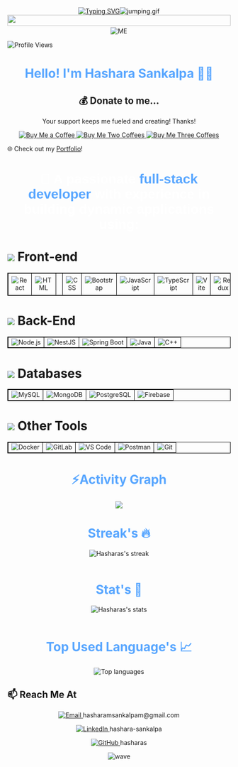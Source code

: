 <!-- hi msg-->

<div align="center">
  <a href="https://git.io/typing-svg"><img src="https://readme-typing-svg.demolab.com?font=Fira+Code&size=33&pause=1000&color=58a6ff&width=435&lines=Hi+%F0%9F%91%8B%2C+I'm+Hashara" alt="Typing SVG"></a><span><img src="https://c.tenor.com/SOVMSXmWB1kAAAAi/tony-star-jumping.gif" width="70" alt="jumping.gif"></span>
</div>
<img src="https://i.imgur.com/dBaSKWF.gif" height="25" width="100%"></img>

<div align="center">
  <img src="https://raw.githubusercontent.com/SP-XD/SP-XD/main/images/dev-working_rounded.gif" width="400" height="300" alt="ME" />
</div>

<!--view count -->

![Profile Views](https://komarev.com/ghpvc/?username=hasharas&color=blue&style=flat)

<h1 style="color: #58a6ff; text-align: center;">Hello! I'm Hashara Sankalpa 👨‍💻</h1>

<!-- portfolio -->

<h2 align="center">💰 Donate to me...</h2>
<p align="center">Your support keeps me fueled and creating! Thanks!</p>
<p align="center">
    <a href="https://buymeacoffee.com/hasharas?new=1" target="_blank">
        <img src="https://img.shields.io/badge/Buy%20Me%20a%20Coffee-FFDD00?style=for-the-badge&logo=buy-me-a-coffee&logoColor=black" alt="Buy Me a Coffee">
    </a>
    <a href="https://buymeacoffee.com/hasharas?new=1" target="_blank">
        <img src="https://img.shields.io/badge/Buy%20Me%20Two%20Coffees-FFDD00?style=for-the-badge&logo=buy-me-a-coffee&logoColor=black" alt="Buy Me Two Coffees">
    </a>
    <a href="https://buymeacoffee.com/hasharas?new=1" target="_blank">
        <img src="https://img.shields.io/badge/Buy%20Me%20Three%20Coffees-FFDD00?style=for-the-badge&logo=buy-me-a-coffee&logoColor=black" alt="Buy Me Three Coffees">
    </a>
</p>
</details>


🌐  Check out my [Portfolio](https://hasharaportfolio.netlify.app)!

<h3 style="text-align: center; font-family: Arial, sans-serif; font-size: 30px; color: #ffffff;">
🌟  A passionate <strong style="color: #58a6ff;">full-stack developer</strong> with experience in building dynamic applications using:
</h3>



<!--language-->

<h1><img src="https://user-images.githubusercontent.com/74038190/212284087-bbe7e430-757e-4901-90bf-4cd2ce3e1852.gif" width="30"> Front-end</h1>
<table style="border: 1px solid black; border-collapse: collapse; width: 100%;">
  <tr>
    <td style="border: 1px solid black; text-align: center;">
      <img src="https://cdn.jsdelivr.net/gh/devicons/devicon/icons/react/react-original.svg" alt="React" width="40" height="40"/>
    </td>
    <td style="border: 1px solid black; text-align: center;">
      <img src="https://cdn.jsdelivr.net/gh/devicons/devicon/icons/html5/html5-original.svg" alt="HTML" width="40" height="40"/>
    </td>
    <td style="border: 1px solid black; text-align: center;">
      <img src="https://raw.githubusercontent.com/devicons/devicon/master/icons/tailwindcss/tailwindcss-original.svg" alt="TailwindCSS" width="40" height="40"/>
    </td>
    <td style="border: 1px solid black; text-align: center;">
      <img src="https://cdn.jsdelivr.net/gh/devicons/devicon/icons/css3/css3-original.svg" alt="CSS" width="40" height="40"/>
    </td>
    <td style="border: 1px solid black; text-align: center;">
      <img src="https://cdn.jsdelivr.net/gh/devicons/devicon/icons/bootstrap/bootstrap-original.svg" alt="Bootstrap" width="40" height="40"/>
    </td>
    <td style="border: 1px solid black; text-align: center;">
      <img src="https://cdn.jsdelivr.net/gh/devicons/devicon/icons/javascript/javascript-original.svg" alt="JavaScript" width="40" height="40"/>
    </td>
    <td style="border: 1px solid black; text-align: center;">
      <img src="https://cdn.jsdelivr.net/gh/devicons/devicon/icons/typescript/typescript-original.svg" alt="TypeScript" width="40" height="40"/>
    </td>
    <td style="border: 1px solid black; text-align: center;">
      <img src="https://cdn.jsdelivr.net/gh/devicons/devicon/icons/vite/vite-original.svg" alt="Vite" width="40" height="40"/>
    </td>
    <td style="border: 1px solid black; text-align: center;">
      <img src="https://cdn.jsdelivr.net/gh/devicons/devicon/icons/redux/redux-original.svg" alt="Redux" width="40" height="40"/>
    </td>
  </tr>
</table>


<h1><img src="https://user-images.githubusercontent.com/74038190/212284087-bbe7e430-757e-4901-90bf-4cd2ce3e1852.gif" width="30"> Back-End</h1>
<table style="border: 1px solid black; border-collapse: collapse; width: 100%;">
  <tr>
    <td style="border: 1px solid black; text-align: center;">
      <img src="https://cdn.jsdelivr.net/gh/devicons/devicon/icons/nodejs/nodejs-original.svg" alt="Node.js" width="40" height="40"/>
    </td>
    <td style="border: 1px solid black; text-align: center;">
      <img src="https://nestjs.com/img/logo-small.svg" alt="NestJS" width="40" height="40"/>
    </td>
    <td style="border: 1px solid black; text-align: center;">
      <img src="https://cdn.jsdelivr.net/gh/devicons/devicon/icons/spring/spring-original.svg" alt="Spring Boot" width="40" height="40"/>
    </td>
    <td style="border: 1px solid black; text-align: center;">
      <img src="https://cdn.jsdelivr.net/gh/devicons/devicon/icons/java/java-original.svg" alt="Java" width="40" height="40"/>
    </td>
    <td style="border: 1px solid black; text-align: center;">
      <img src="https://cdn.jsdelivr.net/gh/devicons/devicon/icons/cplusplus/cplusplus-original.svg" alt="C++" width="40" height="40"/>
    </td>
  </tr>
</table>

<h1><img src="https://user-images.githubusercontent.com/74038190/212284087-bbe7e430-757e-4901-90bf-4cd2ce3e1852.gif" width="30"> Databases</h1>
<table style="border: 1px solid black; border-collapse: collapse; width: 100%;">
  <tr>
    <td style="border: 1px solid black; text-align: center;">
      <img src="https://cdn.jsdelivr.net/gh/devicons/devicon/icons/mysql/mysql-original.svg" alt="MySQL" width="40" height="40"/>  
    </td>
    <td style="border: 1px solid black; text-align: center;">
      <img src="https://cdn.jsdelivr.net/gh/devicons/devicon/icons/mongodb/mongodb-original.svg" alt="MongoDB" width="40" height="40"/>
    </td>
    <td style="border: 1px solid black; text-align: center;">
      <img src="https://cdn.jsdelivr.net/gh/devicons/devicon/icons/postgresql/postgresql-original.svg" alt="PostgreSQL" width="40" height="40"/>
    </td>
    <td style="border: 1px solid black; text-align: center;">
      <img src="https://cdn.jsdelivr.net/gh/devicons/devicon/icons/firebase/firebase-plain.svg" alt="Firebase" width="40" height="40"/>
    </td>
  </tr>
</table>


<h1><img src="https://user-images.githubusercontent.com/74038190/212284087-bbe7e430-757e-4901-90bf-4cd2ce3e1852.gif" width="30"> Other Tools</h1>
<table style="border: 1px solid black; border-collapse: collapse; width: 100%;">
  <tr>
    <td style="border: 1px solid black; text-align: center;">
      <img src="https://cdn.jsdelivr.net/gh/devicons/devicon/icons/docker/docker-original.svg" alt="Docker" width="40" height="40"/>  
    </td>
    <td style="border: 1px solid black; text-align: center;">
      <img src="https://cdn.jsdelivr.net/gh/devicons/devicon/icons/gitlab/gitlab-original.svg" alt="GitLab" width="40" height="40"/>
    </td>
    <td style="border: 1px solid black; text-align: center;">
      <img src="https://cdn.jsdelivr.net/gh/devicons/devicon/icons/vscode/vscode-original.svg" alt="VS Code" width="40" height="40"/>  
    </td>
    <td style="border: 1px solid black; text-align: center;">
      <img src="https://cdn.jsdelivr.net/gh/devicons/devicon/icons/postman/postman-original.svg" alt="Postman" width="40" height="40"/> 
    </td>
    <td style="border: 1px solid black; text-align: center;">
      <img src="https://cdn.jsdelivr.net/gh/devicons/devicon/icons/git/git-original.svg" alt="Git" width="40" height="40"/>
    </td>
  </tr>
</table>


<div align="center">
  <h1 style="color: #58a6ff;">⚡Activity Graph</h1>
  <img align="center" src="https://github-readme-activity-graph.vercel.app/graph?username=hasharas&theme=react-dark&bg_color=0d1117&color=58a6ff&line=58a6ff&point=ffffff&area=58a6ff&hide_border=true"/>
</div>

<div align="center">
  <h1 style="color: #58a6ff;">Streak's 🔥</h1>
  <img alt="Hasharas's streak" src="https://streak-stats.demolab.com?user=hasharas&theme=chartreuse-dark&date_format=j%20M%5B%20Y%5D&card_width=460&background=0d1117&border=58a6ff&stroke=58a6ff&ring=58a6ff&fire=58a6ff&currStreakNum=ffffff&currStreakLabel=ffffff&mode=weekly">
</div>
<br>
<div align="center">
  <h1 style="color: #58a6ff;">Stat's 🌟</h1>
  <img alt="Hasharas's stats" src="https://github-readme-stats.vercel.app/api?username=hasharas&show_icons=true&theme=react-dark&border_color=58a6ff&icon_color=58a6ff&bg_color=0d1117&custom_title=Hasharas's_Github_stats&card_width=100&hide=issues&text_color=ffffff">
</div>
<br>
<div align="center">
  <h1 style="color: #58a6ff;">Top Used Language's 📈</h1>
  <img alt="Top languages" src="https://github-readme-stats.vercel.app/api/top-langs/?username=hasharas&theme=react-dark&layout=compact&card_width=300&border_color=58a6ff&bg_color=0d1117&text_color=ffffff">
</div>

## 📫 **Reach Me At**  
<div align="center">
  <p>
  <a href="mailto:hasharamsankalpam@gmail.com" target="_blank">
    <img src="https://cdn.jsdelivr.net/gh/devicons/devicon/icons/google/google-original.svg" alt="Email" width="20" height="20"/>
  </a>
  hasharamsankalpam@gmail.com  
  </p>
  <p>
  <a href="https://linkedin.com/in/hashara-sankalpa" target="_blank">
    <img src="https://cdn.jsdelivr.net/gh/devicons/devicon/icons/linkedin/linkedin-original.svg" alt="LinkedIn" width="20" height="20"/>
  </a>
  hashara-sankalpa
  </p>
  <p style="cursour:pointer">
  <a href="https://github.com/hasharas" target="_blank">
    <img src="https://cdn.jsdelivr.net/gh/devicons/devicon/icons/github/github-original.svg" alt="GitHub" width="20" height="20"/>
  </a>
 hasharas
  </p>

  </div>

<div align="center">
  <img src="https://camo.githubusercontent.com/ff1d4eb768b74fa335491dd8a7e87d95017665c1570e5a8828fddfdb728da450/68747470733a2f2f63617073756c652d72656e6465722e76657263656c2e6170702f6170693f747970653d776176696e6726636f6c6f723d6772616469656e74266865696768743d3130302673656374696f6e3d666f6f746572"  alt="wave" />
</div>




<!---
hasharas/hasharas is a ✨ special ✨ repository because its `README.md` (this file) appears on your GitHub profile.
You can click the Preview link to take a look at your changes.
--->
